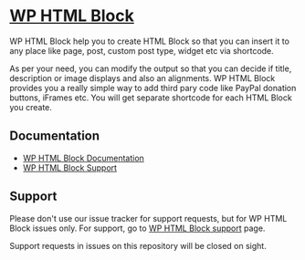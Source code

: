 # [WP HTML Block](http://phpprogrammernepal.com/wp-html-block/)

WP HTML Block help you to create HTML Block so that you can insert it to any place like page, post, custom post type, widget etc via shortcode.

As per your need, you can modify the output so that you can decide if title, description or image displays and also an alignments. WP HTML Block provides you a really simple way to add third pary code like PayPal donation buttons, iFrames etc. You will get separate shortcode for each HTML Block you create.


## Documentation
* [WP HTML Block Documentation](http://phpprogrammernepal.com/wp-html-block/)
* [WP HTML Block Support](http://phpprogrammernepal.com/say-hello/)

## Support
Please don't use our issue tracker for support requests, but for WP HTML Block issues only. For support, go to [WP HTML Block support](http://phpprogrammernepal.com/wp-html-block/) page.

Support requests in issues on this repository will be closed on sight.